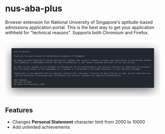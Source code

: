 # nus-aba-plus

Browser extension for National University of Singapore's aptitude-based admissions application portal. This is the best way to get your application withheld for "technical reasons". Supports both Chromium and Firefox.

![Email from NUS](resources/meme.png)

## Features

* Changes **Personal Statement** character limit from 2000 to 10000
* Add unlimited achievements
